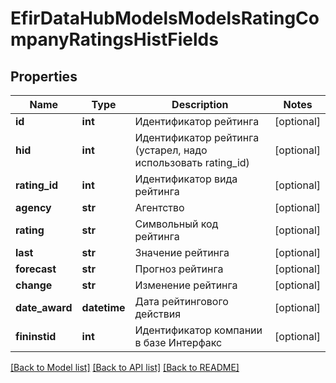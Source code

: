 # EfirDataHubModelsModelsRatingCompanyRatingsHistFields

## Properties
Name | Type | Description | Notes
------------ | ------------- | ------------- | -------------
**id** | **int** | Идентификатор рейтинга | [optional] 
**hid** | **int** | Идентификатор рейтинга (устарел, надо использовать rating_id) | [optional] 
**rating_id** | **int** | Идентификатор вида рейтинга | [optional] 
**agency** | **str** | Агентство | [optional] 
**rating** | **str** | Символьный код рейтинга | [optional] 
**last** | **str** | Значение рейтинга | [optional] 
**forecast** | **str** | Прогноз рейтинга | [optional] 
**change** | **str** | Изменение рейтинга | [optional] 
**date_award** | **datetime** | Дата рейтингового действия | [optional] 
**fininstid** | **int** | Идентификатор компании в базе Интерфакс | [optional] 

[[Back to Model list]](../README.md#documentation-for-models) [[Back to API list]](../README.md#documentation-for-api-endpoints) [[Back to README]](../README.md)

